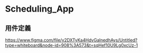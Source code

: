 # Scheduling_App

## 用件定義

https://www.figma.com/file/y2DXTyKa4HdvGalnedhAys/Untitled?type=whiteboard&node-id=908%3A573&t=sqHef10U9Lg0xcUz-1